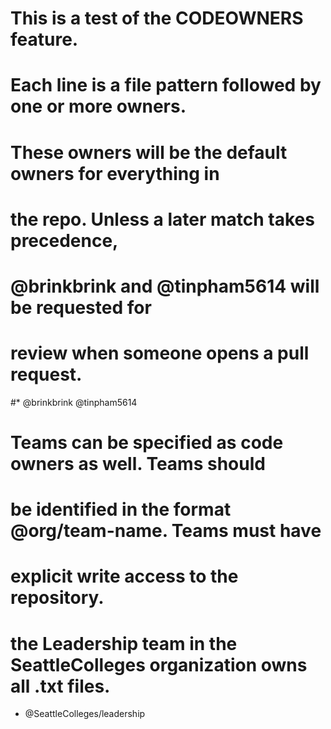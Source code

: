 # This is a test of the CODEOWNERS feature.
# Each line is a file pattern followed by one or more owners.

# These owners will be the default owners for everything in
# the repo. Unless a later match takes precedence,
# @brinkbrink and @tinpham5614 will be requested for
# review when someone opens a pull request.
#*       @brinkbrink @tinpham5614

# Teams can be specified as code owners as well. Teams should
# be identified in the format @org/team-name. Teams must have
# explicit write access to the repository. 
# the Leadership team in the SeattleColleges organization owns all .txt files.
* @SeattleColleges/leadership
